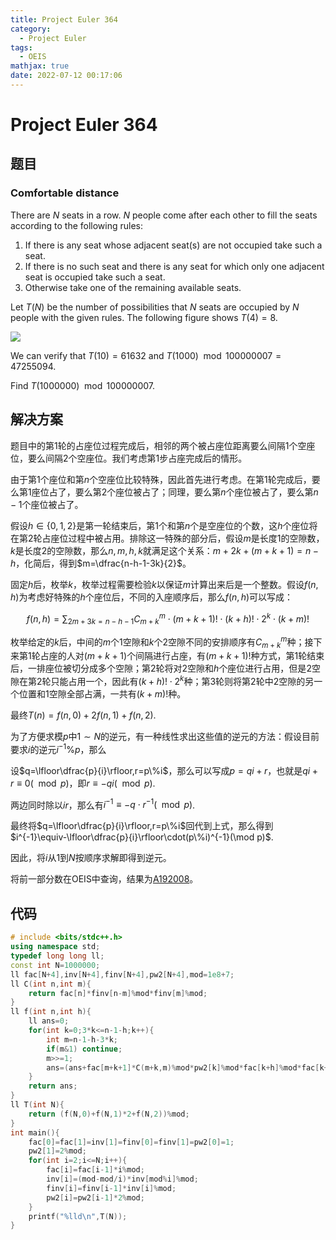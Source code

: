 ```yaml
---
title: Project Euler 364
category:
  - Project Euler
tags:
  - OEIS
mathjax: true
date: 2022-07-12 00:17:06
---
```


<escape><!-- more --></escape>

# Project Euler 364

## 题目

### Comfortable distance

There are $N$ seats in a row. $N$ people come after each other to fill the seats according to the following rules:

1. If there is any seat whose adjacent seat(s) are not occupied take such a seat.
2. If there is no such seat and there is any seat for which only one adjacent seat is occupied take such a seat.
3. Otherwise take one of the remaining available seats.

Let $T(N)$ be the number of possibilities that $N$ seats are occupied by $N$ people with the given rules. The following figure shows $T(4)=8$.

![](../images/p364_comf_dist.gif)

We can verify that $T(10) = 61632$ and $T(1 000) \mod 100 000 007 = 47255094$.

Find $T(1 000 000) \mod 100 000 007$.

## 解决方案

题目中的第$1$轮的占座位过程完成后，相邻的两个被占座位距离要么间隔$1$个空座位，要么间隔$2$个空座位。我们考虑第$1$步占座完成后的情形。

由于第$1$个座位和第$n$个空座位比较特殊，因此首先进行考虑。在第$1$轮完成后，要么第$1$座位占了，要么第$2$个座位被占了；同理，要么第$n$个座位被占了，要么第$n-1$个座位被占了。

假设$h\in\{0,1,2\}$是第一轮结束后，第$1$个和第$n$个是空座位的个数，这$h$个座位将在第$2$轮占座位过程中被占用。排除这一特殊的部分后，假设$m$是长度$1$的空隙数，$k$是长度$2$的空隙数，那么$n,m,h,k$就满足这个关系：$m+2k+(m+k+1)=n-h$，化简后，得到$m=\dfrac{n-h-1-3k}{2}$。

固定$h$后，枚举$k$，枚举过程需要检验$k$以保证$m$计算出来后是一个整数。假设$f(n,h)$为考虑好特殊的$h$个座位后，不同的入座顺序后，那么$f(n,h)$可以写成：

$$f(n,h)=\sum_{2m+3k=n-h-1} C_{m+k}^m\cdot (m+k+1)!\cdot(k+h)!\cdot 2^{k}\cdot(k+m)!$$

枚举给定的$k$后，中间的$m$个$1$空隙和$k$个$2$空隙不同的安排顺序有$C_{m+k}^{m}$种；接下来第$1$轮占座的人对$(m+k+1)$个间隔进行占座，有$(m+k+1)!$种方式，第$1$轮结束后，一排座位被切分成多个空隙；第$2$轮将对$2$空隙和$h$个座位进行占用，但是$2$空隙在第$2$轮只能占用一个，因此有$(k+h)!\cdot2^k$种；第$3$轮则将第$2$轮中$2$空隙的另一个位置和$1$空隙全部占满，一共有$(k+m)!$种。

最终$T(n)=f(n,0)+2f(n,1)+f(n,2)$.

为了方便求模$p$中$1\sim N$的逆元，有一种线性求出这些值的逆元的方法：假设目前要求$i$的逆元$i^{-1}\%p$，那么

设$q=\lfloor\dfrac{p}{i}\rfloor,r=p\%i$，那么可以写成$p=qi+r$，也就是$qi+r\equiv 0(\mod p)$，即$r\equiv -qi(\mod p)$.

两边同时除以$ir$，那么有$i^{-1}\equiv -q\cdot r^{-1}(\mod p)$.

最终将$q=\lfloor\dfrac{p}{i}\rfloor,r=p\%i$回代到上式，那么得到$i^{-1}\equiv-\lfloor\dfrac{p}{i}\rfloor\cdot(p\%i)^{-1}(\mod p)$.

因此，将$i$从$1$到$N$按顺序求解即得到逆元。

将前一部分数在OEIS中查询，结果为[A192008](https://oeis.org/A192008)。

## 代码

```C++
# include <bits/stdc++.h>
using namespace std;
typedef long long ll;
const int N=1000000;
ll fac[N+4],inv[N+4],finv[N+4],pw2[N+4],mod=1e8+7;
ll C(int n,int m){
    return fac[n]*finv[n-m]%mod*finv[m]%mod;
}
ll f(int n,int h){
    ll ans=0;
    for(int k=0;3*k<=n-1-h;k++){
        int m=n-1-h-3*k;
        if(m&1) continue;
        m>>=1;
        ans=(ans+fac[m+k+1]*C(m+k,m)%mod*pw2[k]%mod*fac[k+h]%mod*fac[k+m])%mod;
    }
    return ans;
}
ll T(int N){
    return (f(N,0)+f(N,1)*2+f(N,2))%mod;
}
int main(){
    fac[0]=fac[1]=inv[1]=finv[0]=finv[1]=pw2[0]=1;
    pw2[1]=2%mod;
    for(int i=2;i<=N;i++){
        fac[i]=fac[i-1]*i%mod;
        inv[i]=(mod-mod/i)*inv[mod%i]%mod;
        finv[i]=finv[i-1]*inv[i]%mod;
        pw2[i]=pw2[i-1]*2%mod;
    }
    printf("%lld\n",T(N));
}

```
